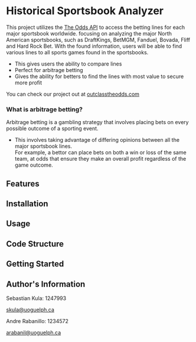 # Historical Sportsbook Analyzer

This project utilizes the [The Odds API](https://the-odds-api.com/) to access the betting lines for each major sportsbook worldwide. focusing on analyzing the major North American sportsbooks, such as DraftKings, BetMGM, Fanduel, Bovada, Fliff and Hard Rock Bet. With the found information, users will be able to find various lines to all sports games found in the sportsbooks. 

  - This gives users the ability to compare lines
  - Perfect for arbitrage betting
  - Gives the ability for betters to find the lines with most value to secure more profit

You can check our project out at [outclasstheodds.com](outclasstheodds.com)

### What is arbitrage betting? 

Arbitrage betting is a gambling strategy that involves placing bets on every possible outcome of a sporting event. 
   -  This involves taking advantage of differing opinions between all the major sportsbook lines.   
For example, a bettor can place bets on both a win or loss of the same team, at odds that ensure they make an overall profit regardless of the game outcome.


## Features


## Installation



## Usage


## Code Structure


## Getting Started



## Author's Information

Sebastian Kula: 1247993

skula@uoguelph.ca

Andre Rabanillo: 1234572

arabanil@uoguelph.ca
